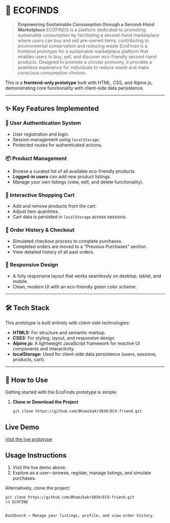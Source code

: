 # 🌱 ECOFINDS

> **Empowering Sustainable Consumption through a Second-Hand Marketplace**
ECOFINDS is a platform dedicated to promoting sustainable consumption by facilitating a second-hand marketplace where users can buy and sell pre-owned items, contributing to environmental conservation and reducing waste
EcoFinds is a frontend prototype for a sustainable marketplace platform that enables users to buy, sell, and discover eco-friendly second-hand products. Designed to promote a circular economy, it provides a seamless experience for individuals to reduce waste and make conscious consumption choices.

This is a **frontend-only prototype** built with HTML, CSS, and Alpine.js, demonstrating core functionality with client-side data persistence.



---

## ✨ Key Features Implemented

### 🔐 User Authentication System
- User registration and login.
- Session management using `localStorage`.
- Protected routes for authenticated actions.

### 📦 Product Management
- Browse a curated list of all available eco-friendly products.
- **Logged-in users** can add new product listings.
- Manage your own listings (view, edit, and delete functionality).

### 🛒 Interactive Shopping Cart
- Add and remove products from the cart.
- Adjust item quantities.
- Cart data is persisted in `localStorage` across sessions.

### 📜 Order History & Checkout
- Simulated checkout process to complete purchases.
- Completed orders are moved to a "Previous Purchases" section.
- View detailed history of all past orders.

### 📱 Responsive Design
- A fully responsive layout that works seamlessly on desktop, tablet, and mobile.
- Clean, modern UI with an eco-friendly green color scheme.

---

## 🛠️ Tech Stack

This prototype is built entirely with client-side technologies:

- **HTML5:** For structure and semantic markup.
- **CSS3:** For styling, layout, and responsive design.
- **Alpine.js:** A lightweight JavaScript framework for reactive UI components and interactivity.
- **localStorage:** Used for client-side data persistence (users, sessions, products, cart).

---

## 🚀 How to Use

Getting started with the EcoFinds prototype is simple:

1. **Clone or Download the Project**
   ```bash
   git clone https://github.com/Bhumikakr3030/ECO-friend.git

##  Live Demo
[Visit the live prototype](https://Bhumikakr3030.github.io/Eco-friend/)

##  Usage Instructions
1. Visit the live demo above.
2. Explore as a user—browse, register, manage listings, and simulate purchases.

Alternatively, clone the project:

```bash
git clone https://github.com/Bhumikakr3030/ECO-friend.git
cd ECOFIND


Dashboard → Manage your listings, profile, and view order history.
